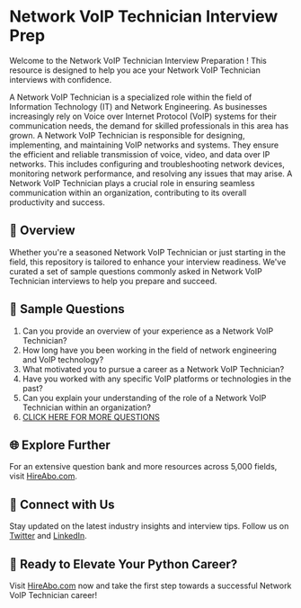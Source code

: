# Network VoIP Technician Interview Prep

Welcome to the Network VoIP Technician Interview Preparation ! This resource is designed to help you ace your Network VoIP Technician interviews with confidence.

A Network VoIP Technician is a specialized role within the field of Information Technology (IT) and Network Engineering. As businesses increasingly rely on Voice over Internet Protocol (VoIP) systems for their communication needs, the demand for skilled professionals in this area has grown. A Network VoIP Technician is responsible for designing, implementing, and maintaining VoIP networks and systems. They ensure the efficient and reliable transmission of voice, video, and data over IP networks. This includes configuring and troubleshooting network devices, monitoring network performance, and resolving any issues that may arise. A Network VoIP Technician plays a crucial role in ensuring seamless communication within an organization, contributing to its overall productivity and success.

## 🚀 Overview

Whether you're a seasoned Network VoIP Technician or just starting in the field, this repository is tailored to enhance your interview readiness. We've curated a set of sample questions commonly asked in Network VoIP Technician interviews to help you prepare and succeed.

## 📝 Sample Questions

1. Can you provide an overview of your experience as a Network VoIP Technician?
2. How long have you been working in the field of network engineering and VoIP technology?
3. What motivated you to pursue a career as a Network VoIP Technician?
4. Have you worked with any specific VoIP platforms or technologies in the past?
5. Can you explain your understanding of the role of a Network VoIP Technician within an organization?
6. [CLICK HERE FOR MORE QUESTIONS](https://hireabo.com/job/0_1_36/Network%20VoIP%20Technician)

## 🌐 Explore Further

For an extensive question bank and more resources across 5,000 fields, visit [HireAbo.com](https://www.hireabo.com).

## 📱 Connect with Us

Stay updated on the latest industry insights and interview tips. Follow us on [Twitter](https://twitter.com/hireabo) and [LinkedIn](https://www.linkedin.com/in/hire-abo-3609972a8/).

## 🚀 Ready to Elevate Your Python Career?

Visit [HireAbo.com](https://www.hireabo.com) now and take the first step towards a successful Network VoIP Technician career!